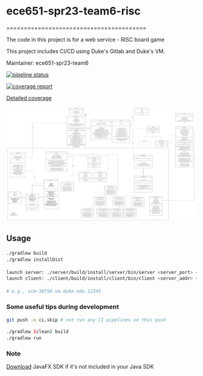 # ece651-spr23-team6-risc
========================================

The code in this project is for a web service - RISC board game

This project includes CI/CD using Duke's Gitlab and Duke's VM.

Maintainer: ece651-spr23-team6

[![pipeline status](https://gitlab.oit.duke.edu/mw515/ece651-spr23-team6-risc/badges/main/pipeline.svg)](https://gitlab.oit.duke.edu/mw515/ece651-spr23-team6-risc/-/commits/main)

[![coverage report](https://gitlab.oit.duke.edu/mw515/ece651-spr23-team6-risc/badges/main/coverage.svg)](https://gitlab.oit.duke.edu/mw515/ece651-spr23-team6-risc/-/commits/main)

[Detailed coverage](https://mw515.pages.oit.duke.edu/ece651-spr23-team6-risc/dashboard.html)

![uml](v1-final-uml-group6-risc.png)
## Usage
```bash
./gradlew build
./gradlew installDist

launch server: ./server/build/install/server/bin/server <server_port> <player_num>
launch client: ./client/build/install/client/bin/client <server_addr> <server_port>

# e.g., vcm-30756.vm.duke.edu 12345
```

### Some useful tips during development
```bash
git push -o ci.skip # not run any CI pipelines on this push
```

```bash
./gradlew (clean) build
./gradlew run
```

### Note
[Download](https://gluonhq.com/products/javafx/) JavaFX SDK if it's not included in your Java SDK


